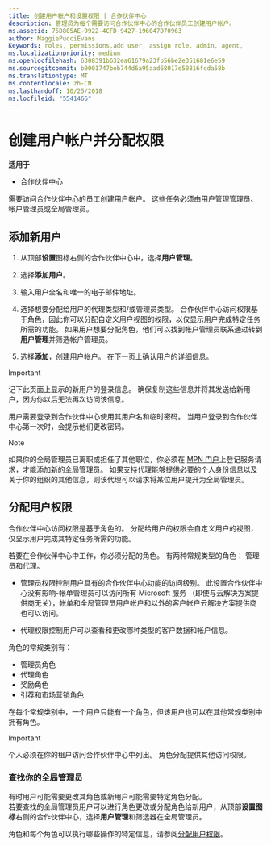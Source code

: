 ```yaml
---
title: 创建用户帐户和设置权限 | 合作伙伴中心
description: 管理员为每个需要访问合作伙伴中心的合作伙伴员工创建用户帐户。
ms.assetid: 75D805AE-9922-4CFD-9427-196047D70963
author: MaggiePucciEvans
Keywords: roles, permissions,add user, assign role, admin, agent,
ms.localizationpriority: medium
ms.openlocfilehash: 6308391b632ea61679a23fb56be2e351681e6e59
ms.sourcegitcommit: b9001747beb744d6a95aad68017e50816fcda58b
ms.translationtype: MT
ms.contentlocale: zh-CN
ms.lasthandoff: 10/25/2018
ms.locfileid: "5541466"
---
```

# <a name="create-user-accounts-and-assign-permissions"></a>创建用户帐户并分配权限

**适用于**

-  合作伙伴中心

需要访问合作伙伴中心的员工创建用户帐户。 这些任务必须由用户管理管理员、 帐户管理员或全局管理员。 


## <a name="add-a-new-user"></a>添加新用户

1. 从顶部**设置**图标右侧的合作伙伴中心中，选择**用户管理**。

2.  选择**添加用户**。

3.  输入用户全名和唯一的电子邮件地址。

4.  选择想要分配给用户的代理类型和/或管理员类型。 合作伙伴中心访问权限基于角色，因此你可以分配自定义用户视图的权限，以仅显示用户完成特定任务所需的功能。  如果用户想要分配角色，他们可以找到帐户管理员联系通过转到**用户管理**并筛选帐户管理员。

5.  选择**添加**，创建用户帐户。 在下一页上确认用户的详细信息。

> [!IMPORTANT]  
> 记下此页面上显示的新用户的登录信息。 确保复制这些信息并将其发送给新用户，因为你以后无法再次访问该信息。 

用户需要登录到合作伙伴中心使用其用户名和临时密码。 当用户登录到合作伙伴中心第一次时，会提示他们更改密码。 

> [!NOTE]  
>  如果你的全局管理员已离职或担任了其他职位，你必须在 [MPN 门户](https://partner.microsoft.com/support)上登记服务请求，才能添加新的全局管理员。 如果支持代理能够提供必要的个人身份信息以及关于你的组织的其他信息，则该代理可以请求将某位用户提升为全局管理员。

## <a name="assign-user-permissions"></a>分配用户权限

合作伙伴中心访问权限是基于角色的。 分配给用户的权限会自定义用户的视图，仅显示用户完成其特定任务所需的功能。 

若要在合作伙伴中心中工作，你必须分配的角色。  有两种常规类型的角色： 管理员和代理。

- 管理员权限控制用户具有的合作伙伴中心功能的访问级别。 此设置合作伙伴中心没有影响-帐单管理员可以访问所有 Microsoft 服务 （即使与云解决方案提供商无关），帐单和全局管理员用户帐户和以外的客户帐户云解决方案提供商也可以访问。

- 代理权限控制用户可以查看和更改哪种类型的客户数据和帐户信息。
    
角色的常规类别有： 
- 管理员角色
- 代理角色
- 奖励角色
- 引荐和市场营销角色


在每个常规类别中，一个用户只能有一个角色，但该用户也可以在其他常规类别中拥有角色。 

>[!Important]
>个人必须在你的租户访问合作伙伴中心中列出。 角色分配提供其他访问权限。


### <a name="find-your-global-admin"></a>查找你的全局管理员

有时用户可能需要更改其角色或新用户可能需要特定角色分配。  
若要查找的全局管理员用户可以进行角色更改或分配角色给新用户，从顶部**设置图标**右侧的合作伙伴中心，选择**用户管理**和筛选器在全局管理员。 

角色和每个角色可以执行哪些操作的特定信息，请参阅[分配用户权限](permissions-overview.md)。





